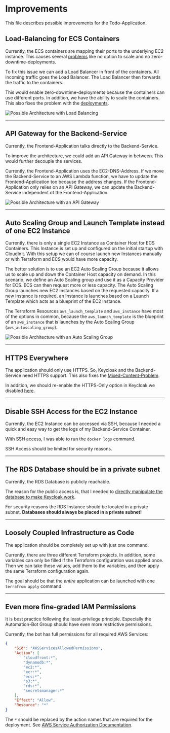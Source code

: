 # Improvements

This file describes possible improvements for the Todo-Application.

## Load-Balancing for ECS Containers

Currently, the ECS containers are mapping their ports to the underlying EC2 instance. This causes several [problems](LEARNINGS.md#ecs-port-mappings-deployments-and-scaling) like no option to scale and no zero-downtime-deployments.

To fix this issue we can add a Load Balancer in front of the containers. All incoming traffic goes the Load Balancer. The Load Balancer then forwards the traffic to the containers.

This would enable zero-downtime-deployments because the containers can use different ports. In addition, we have the ability to scale the containers. This also fixes the problem with the [deployments](LEARNINGS.md#ecs-port-mappings-deployments-and-scaling).

![Possible Architecture with Load Balancing](../06.Final-Presentation/Improvement-Load-Balancing.svg)

-----

## API Gateway for the Backend-Service

Currently, the Frontend-Application talks directly to the Backend-Service.

To improve the architecture, we could add an API Gateway in between. This would further decouple the services.

Currently, the Frontend-Application uses the EC2-DNS-Address. If we move the Backend-Service to an AWS Lambda function, we have to update the Frontend-Application too because the address changes. If the Frontend-Application only relies on an API Gateway, we can update the Backend-Service independent of the Frontend-Application.

![Possible Architecture with an API Gateway](../06.Final-Presentation/Improvements-API-Gateway.svg)

-----

## Auto Scaling Group and Launch Template instead of one EC2 Instance

Currently, there is only a single EC2 Instance as Container Host for ECS Containers. This Instance is set up and configured on the initial startup with CloudInit. With this setup we can of course launch new Instances manually or with Terraform and ECS would have more capacity.

The better solution is to use an EC2 Auto Scaling Group because it allows us to scale up and down the Container Host capacity on demand. In this scenario, we define an Auto Scaling group and use it as a Capacity Provider for ECS. ECS can then request more or less capacity. The Auto Scaling Group launches new EC2 Instances based on the requested capacity. If a new Instance is required, an Instance is launches based on a Launch Template which acts as a blueprint of the EC2 Instance.

The Terraform Resources `aws_launch_template` and `aws_instance` have most of the options in common, because the `aws_launch_template` is the blueprint of an `aws_instance` that is launches by the Auto Scaling Group (`aws_autoscaling_group`).

![Possible Architecture with an Auto Scaling Group](../06.Final-Presentation/Improvement-ASG.svg)

-----

## HTTPS Everywhere

The application should only use HTTPS. So, Keycloak and the Backend-Service need HTTPS support. This also fixes the [Mixed-Content-Problem](LEARNINGS.md#http--https---mixed-content).

In addition, we should re-enable the HTTPS-Only option in Keycloak we disabled [here](../04.AWS-Setup/README.md#5-disable-keycloak-https).

-----

## Disable SSH Access for the EC2 Instance

Currently, the EC2 Instance can be accessed via SSH, because I needed a quick and easy way to get the logs of my Backend-Service Container.

With SSH access, I was able to run the `docker logs` command.

SSH Access should be limited for security reasons.

-----

## The RDS Database should be in a private subnet

Currently, the RDS Database is publicly reachable.

The reason for the public access is, that I needed to [directly manipulate the database to make Keycloak work](../04.AWS-Setup/README.md#5-disable-keycloak-https).

For security reasons the RDS Instance should be located in a private subnet. **Databases should always be placed in a private subnet!**

-----

## Loosely Coupled Infrastructure as Code

The application should be completely set up with just one command.

Currently, there are three different Terraform projects. In addition, some variables can only be filled if the Terraform configuration was applied once. Then we can take these values, add them to the variables, and then apply the same Terraform configuration again.

The goal should be that the _entire_ application can be launched with one `terrafrom apply` command.

-----

## Even more fine-graded IAM Permissions

It is best practice following the least-privilege principle. Especially the Automation-Bot Group should have even more restrictive permissions.

Currently, the bot has full permissions for all required AWS Services:

```json
{
    "Sid": "AWSServicesAllowedPermissions",
    "Action": [
        "cloudfront:*",
        "dynamodb:*",
        "ec2:*",
        "ecr:*",
        "ecs:*",
        "s3:*",
        "rds:*",
        "secretsmanager:*"
    ],
    "Effect": "Allow",
    "Resource": "*"
}
```

The `*` should be replaced by the action names that are required for the deployment. See [AWS Service Authorization Documentation](https://docs.aws.amazon.com/service-authorization/latest/reference/reference_policies_actions-resources-contextkeys.html).
